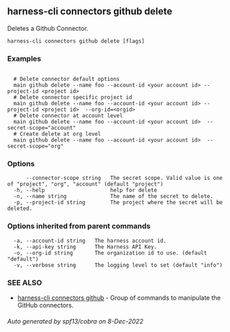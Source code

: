 ## harness-cli connectors github delete

Deletes a Github Connector.

```
harness-cli connectors github delete [flags]
```

### Examples

```

  # Delete connector default options
  main github delete --name foo --account-id <your account id> --project-id <project id>
  # Delete connector specific project id
  main github delete --name foo --account-id <your account id> --project-id <project id>  --org-id=<orgid>
  # Delete connector at account level
  main github delete --name foo --account-id <your account id>  --secret-scope="account"
  # Create delete at org level
  main github delete --name foo --account-id <your account id>  --secret-scope="org"

```

### Options

```
      --connector-scope string   The secret scope. Valid value is one of "project", "org", "account" (default "project")
  -h, --help                     help for delete
  -n, --name string              The name of the secret to delete.
  -p, --project-id string        The project where the secret will be deleted.
```

### Options inherited from parent commands

```
  -a, --account-id string   The harness account id.
  -k, --api-key string      The Harness API Key.
  -o, --org-id string       The organization id to use. (default "default")
  -v, --verbose string      The logging level to set (default "info")
```

### SEE ALSO

* [harness-cli connectors github](harness-cli_connectors_github.md)	 - Group of commands to manipulate the GitHub connectors.

###### Auto generated by spf13/cobra on 8-Dec-2022
